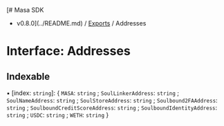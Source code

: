 [# Masa SDK
 - v0.8.0](../README.md) / [Exports](../modules.md) / Addresses

# Interface: Addresses

## Indexable

▪ [index: `string`]: { `MASA`: `string` ; `SoulLinkerAddress`: `string` ; `SoulNameAddress`: `string` ; `SoulStoreAddress`: `string` ; `Soulbound2FAAddress`: `string` ; `SoulboundCreditScoreAddress`: `string` ; `SoulboundIdentityAddress`: `string` ; `USDC`: `string` ; `WETH`: `string`  }
